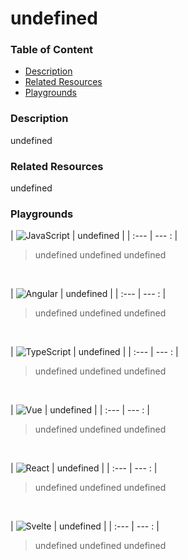[JavaScript]: https://img.shields.io/badge/JavaScript-%E2%9C%93-F7DF1E.svg?logo=JavaScript&logoColor=F7DF1E&labelColor=000000
[TypeScript]: https://img.shields.io/badge/TypeScript-%E2%9C%93-007ACC.svg?logo=TypeScript&logoColor=007ACC&labelColor=000000
[Angular]: https://img.shields.io/badge/Angular-%E2%9C%93-DD0031.svg?logo=Angular&logoColor=DD0031&labelColor=000000
[Vue]: https://img.shields.io/badge/Vue.js-%E2%9C%93-4FC08D.svg?logo=Vue.js&logoColor=4FC08D&labelColor=000000
[React]: https://img.shields.io/badge/React-%E2%9C%93-33d8ff.svg?logo=React&logoColor=33d8ff&labelColor=000000
[Svelte]: https://img.shields.io/badge/Svelte-%E2%9C%93-f93e02.svg?logo=Svelte&logoColor=f93e02&labelColor=000000
[iOS]: https://img.shields.io/badge/ios-%E2%9C%93-949393.svg?logo=apple&logoColor=white
[Android]: https://img.shields.io/badge/android-%E2%9C%93-949393.svg?logo=android&logoColor=white


<!-- Platform Support (i.e. ![ios]) -->




<!-- Project Title -->
# undefined


### Table of Content
  - [Description](#description)
  - [Related Resources](#related-resources)
  - [Playgrounds](#playgrounds)


<!-- Project description -->
### Description
undefined


<!-- 
Reference any related resources here. These could include;
 * Existing video or blog tutorials that create the same project, or inspired it.
 * A live website or app using the behaviour, style, etc.., the app is trying to replicate.
 * Or perhaps a design from somewhere like dribbble.com inspired the project.
-->
### Related Resources
undefined


<!-- Playground Tables -->
### Playgrounds

| ![JavaScript] | undefined |
| :--- | --- : |
> undefined
> undefined
> undefined
<br/>

| ![Angular] | undefined |
| :--- | --- : |
> undefined
> undefined
> undefined
<br/>

| ![TypeScript] | undefined |
| :--- | --- : |
> undefined
> undefined
> undefined
<br/>

| ![Vue] | undefined |
| :--- | --- : |
> undefined
> undefined
> undefined
<br/>

| ![React] | undefined |
| :--- | --- : |
> undefined
> undefined
> undefined
<br/>

| ![Svelte] | undefined |
| :--- | --- : |
> undefined
> undefined
> undefined
<br/>